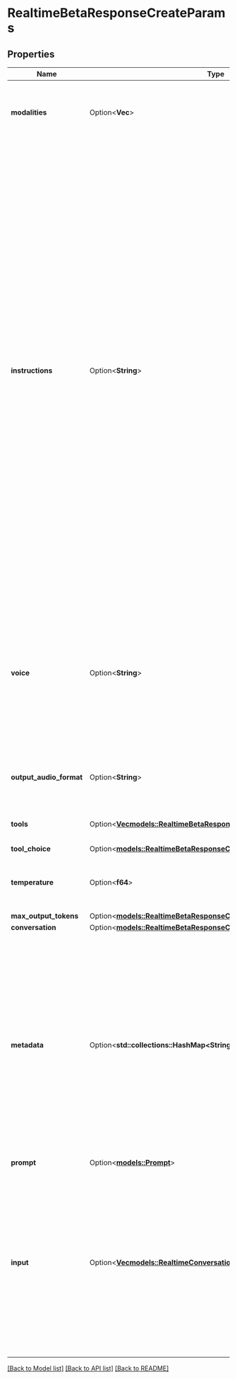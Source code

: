 # RealtimeBetaResponseCreateParams

## Properties

Name | Type | Description | Notes
------------ | ------------- | ------------- | -------------
**modalities** | Option<**Vec<String>**> | The set of modalities the model can respond with. To disable audio, set this to [\"text\"].  | [optional]
**instructions** | Option<**String**> | The default system instructions (i.e. system message) prepended to model  calls. This field allows the client to guide the model on desired  responses. The model can be instructed on response content and format,  (e.g. \"be extremely succinct\", \"act friendly\", \"here are examples of good  responses\") and on audio behavior (e.g. \"talk quickly\", \"inject emotion  into your voice\", \"laugh frequently\"). The instructions are not guaranteed  to be followed by the model, but they provide guidance to the model on the  desired behavior.  Note that the server sets default instructions which will be used if this  field is not set and are visible in the `session.created` event at the  start of the session.  | [optional]
**voice** | Option<**String**> | The voice the model uses to respond. Voice cannot be changed during the  session once the model has responded with audio at least once. Current  voice options are `alloy`, `ash`, `ballad`, `coral`, `echo`, `sage`, `shimmer`, and `verse`.  | [optional]
**output_audio_format** | Option<**String**> | The format of output audio. Options are `pcm16`, `g711_ulaw`, or `g711_alaw`.  | [optional]
**tools** | Option<[**Vec<models::RealtimeBetaResponseCreateParamsToolsInner>**](RealtimeBetaResponseCreateParams_tools_inner.md)> | Tools (functions) available to the model. | [optional]
**tool_choice** | Option<[**models::RealtimeBetaResponseCreateParamsToolChoice**](RealtimeBetaResponseCreateParams_tool_choice.md)> |  | [optional]
**temperature** | Option<**f64**> | Sampling temperature for the model, limited to [0.6, 1.2]. Defaults to 0.8.  | [optional]
**max_output_tokens** | Option<[**models::RealtimeBetaResponseCreateParamsMaxOutputTokens**](RealtimeBetaResponseCreateParams_max_output_tokens.md)> |  | [optional]
**conversation** | Option<[**models::RealtimeBetaResponseCreateParamsConversation**](RealtimeBetaResponseCreateParams_conversation.md)> |  | [optional]
**metadata** | Option<**std::collections::HashMap<String, String>**> | Set of 16 key-value pairs that can be attached to an object. This can be useful for storing additional information about the object in a structured format, and querying for objects via API or the dashboard.  Keys are strings with a maximum length of 64 characters. Values are strings with a maximum length of 512 characters.  | [optional]
**prompt** | Option<[**models::Prompt**](Prompt.md)> |  | [optional]
**input** | Option<[**Vec<models::RealtimeConversationItem>**](RealtimeConversationItem.md)> | Input items to include in the prompt for the model. Using this field creates a new context for this Response instead of using the default conversation. An empty array `[]` will clear the context for this Response. Note that this can include references to items from the default conversation.  | [optional]

[[Back to Model list]](../README.md#documentation-for-models) [[Back to API list]](../README.md#documentation-for-api-endpoints) [[Back to README]](../README.md)


